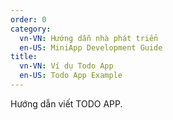```yaml
---
order: 0
category:
  vn-VN: Hướng dẫn nhà phát triển 
  en-US: MiniApp Development Guide
title: 
  vn-VN: Ví dụ Todo App
  en-US: Todo App Example
---
```


Hướng dẫn viết TODO APP.